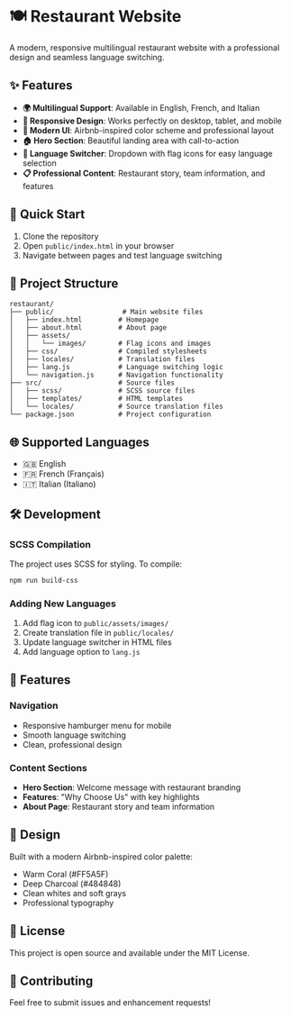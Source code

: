 # 🍽️ Restaurant Website

A modern, responsive multilingual restaurant website with a professional design and seamless language switching.

## ✨ Features

- **🌍 Multilingual Support**: Available in English, French, and Italian
- **📱 Responsive Design**: Works perfectly on desktop, tablet, and mobile
- **🎨 Modern UI**: Airbnb-inspired color scheme and professional layout
- **🏠 Hero Section**: Beautiful landing area with call-to-action
- **🔧 Language Switcher**: Dropdown with flag icons for easy language selection
- **📋 Professional Content**: Restaurant story, team information, and features

## 🚀 Quick Start

1. Clone the repository
2. Open `public/index.html` in your browser
3. Navigate between pages and test language switching

## 📁 Project Structure

```
restaurant/
├── public/                 # Main website files
│   ├── index.html         # Homepage
│   ├── about.html         # About page
│   ├── assets/
│   │   └── images/        # Flag icons and images
│   ├── css/               # Compiled stylesheets
│   ├── locales/           # Translation files
│   ├── lang.js            # Language switching logic
│   └── navigation.js      # Navigation functionality
├── src/                   # Source files
│   ├── scss/              # SCSS source files
│   ├── templates/         # HTML templates
│   └── locales/           # Source translation files
└── package.json           # Project configuration
```

## 🌐 Supported Languages

- 🇬🇧 English
- 🇫🇷 French (Français)
- 🇮🇹 Italian (Italiano)

## 🛠️ Development

### SCSS Compilation
The project uses SCSS for styling. To compile:

```bash
npm run build-css
```

### Adding New Languages
1. Add flag icon to `public/assets/images/`
2. Create translation file in `public/locales/`
3. Update language switcher in HTML files
4. Add language option to `lang.js`

## 📱 Features

### Navigation
- Responsive hamburger menu for mobile
- Smooth language switching
- Clean, professional design

### Content Sections
- **Hero Section**: Welcome message with restaurant branding
- **Features**: "Why Choose Us" with key highlights
- **About Page**: Restaurant story and team information

## 🎨 Design

Built with a modern Airbnb-inspired color palette:
- Warm Coral (#FF5A5F)
- Deep Charcoal (#484848)
- Clean whites and soft grays
- Professional typography

## 📄 License

This project is open source and available under the MIT License.

## 🤝 Contributing

Feel free to submit issues and enhancement requests!
